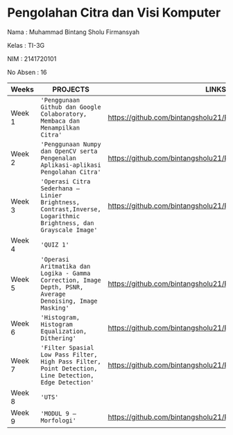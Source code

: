 # **Pengolahan Citra dan Visi Komputer**

Nama     : Muhammad Bintang Sholu Firmansyah

Kelas    : TI-3G

NIM      : 2141720101

No Absen : 16

|Weeks           |PROJECTS                         |LINKS                        |
|----------------|---------------------------------|-----------------------------|
|Week 1        |`'Penggunaan Github dan Google Colaboratory, Membaca dan Menampilkan Citra'`          | https://github.com/bintangsholu21/PCVK/blob/main/Week1.ipynb
|Week 2        | `'Penggunaan Numpy dan OpenCV serta Pengenalan Aplikasi-aplikasi Pengolahan Citra'` | https://github.com/bintangsholu21/PCVK/blob/main/Week2.ipynb  
|Week 3        |`'Operasi Citra Sederhana – Linier Brightness, Contrast,Inverse, Logarithmic Brightness, dan Grayscale Image'` |  https://github.com/bintangsholu21/PCVK/blob/main/Week3.ipynb                 
|Week 4        | `'QUIZ 1'` |              
|Week 5        | `'Operasi Aritmatika dan Logika - Gamma Correction, Image Depth, PSNR, Average Denoising, Image Masking'` | https://github.com/bintangsholu21/PCVK/blob/main/Week5.ipynb
|Week 6        | `'Histogram, Histogram Equalization, Dithering'` | https://github.com/bintangsholu21/PCVK/blob/main/Week6.ipynb
|Week 7        | `'Filter Spasial Low Pass Filter, High Pass Filter, Point Detection, Line Detection, Edge Detection'` | https://github.com/bintangsholu21/PCVK/blob/main/Week7.ipynb
|Week 8        | `'UTS'` | 
|Week 9        | `'MODUL 9 – Morfologi'` | https://github.com/bintangsholu21/PCVK/blob/main/Week9.ipynb
